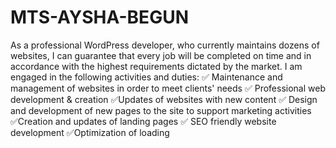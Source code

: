 # MTS-AYSHA-BEGUN
As a professional WordPress developer, who currently maintains dozens of websites, I can guarantee that every job will be completed on time and in accordance with the highest requirements dictated by the market. I am engaged in the following activities and duties: ✅ Maintenance and management of websites in order to meet clients' needs ✅ Professional web development &amp; creation ✅Updates of websites with new content ✅ Design and development of new pages to the site to support marketing activities ✅Creation and updates of landing pages ✅ SEO friendly website development ✅Optimization of loading

